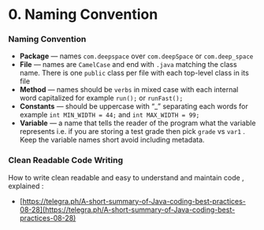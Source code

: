 # 0. Naming Convention

### Naming Convention 

* **Package** — names `com.deepspace` over `com.deepSpace` or `com.deep_space`
* **File** — names are `CamelCase` and end with `.java` matching the class name. There is one `public` class per file with each top-level class in its file
* **Method** — names should be `verbs` in mixed case with each internal word capitalized for example `run();` or `runFast();`
* **Constants** — should be uppercase with “\_” separating each words for example `int MIN_WIDTH = 44;` and `int MAX_WIDTH = 99;`
* **Variable** — a name that tells the reader of the program what the variable represents i.e. if you are storing a test grade then pick `grade` vs `var1` . Keep the variable names short avoid including metadata.

### Clean Readable Code Writing  

How to write clean readable and easy to understand and maintain code , explained :

* [https://telegra.ph/A-short-summary-of-Java-coding-best-practices-08-28](https://telegra.ph/A-short-summary-of-Java-coding-best-practices-08-28)



